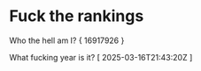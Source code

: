 # Fuck the rankings

Who the hell am I?
{ 16917926 }

What fucking year is it?
[ 2025-03-16T21:43:20Z ]
